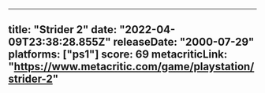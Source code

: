 
---
title: "Strider 2"
date: "2022-04-09T23:38:28.855Z"
releaseDate: "2000-07-29"
platforms: ["ps1"]
score: 69
metacriticLink: "https://www.metacritic.com/game/playstation/strider-2"
---
